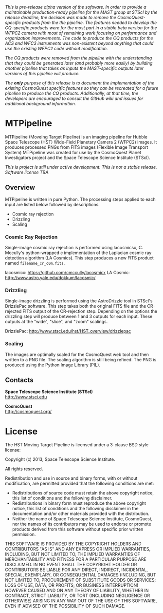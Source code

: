 _This is pre-release alpha version of the software. In order to provide a maintainable production-ready pipeline for the MAST group at STScI by the release deadline, the decision was made to remove the CosmoQuest-specific products from the the pipeline. The features needed to develop the CQ-specific products were for the most part in a stable beta version for the WFPC2 camera with most of remaining work focusing on performance and organization improvements. The code to produce the CQ products for the ACS and WFC3 instruments was non-existent beyond anything that could use the existing WFPC2 code without modification._

_The CQ products were removed from the pipeline with the understanding that they could be generated later (and probably more easily) by building another pipeline that takes as inputs the MAST-specific outputs later versions of this pipeline will produce._ 

_The **only** purpose of this release is to document the implementation of the existing CosmoQuest specific features so they can be recreated for a future pipeline to produce the CQ products. Additionally, at that time, the developers are encouraged to consult the GitHub wiki and issues for additional background information._

MTPipeline
==========

MTPipeline (Moveing Target Pipeline) is an imaging pipeline for Hubble Space Telescope (HST) Wide-Field Planetary Camera 2 (WFPC2) images. It produces processed PNGs from FITS images (Flexible Image Transport System) MTPipeline  was created for use by the CosmoQuest Planet Investigators project and the Space Telescope Science Institute (STScI).

_This is project is still under active development. This is not a stable release. Software license TBA._

Overview
--------

MTPipeline is written in pure Python. The processing steps applied to each input are listed below followed by descriptions.

- Cosmic ray rejection
- Drizzling
- Scaling

### Cosmic Ray Rejection

Single-image cosmic ray rejection is performed using lacosmicsx, C. Mccully's python-wrapped c implementation of the Laplacian cosmic ray detection algorithm (LA Cosmics). This step produces a new FITS product named `filename_cr_c0m.fits`.  

lacosmicx: https://github.com/cmccully/lacosmicx
LA Cosmic: http://www.astro.yale.edu/dokkum/lacosmic/

### Drizzling

Single-image drizzling is performed using the AstroDrizzle tool in STScI's DrizzlePac software. This step takes both the original FITS file and the CR-rejected FITS output of the CR-rejection step. Depending on the options the drizzling step will produce between 1 and 3 outputs for each input. These outputs at the "wide", "slice", and "zoom" scalings.

DrizzlePac: http://www.stsci.edu/hst/HST_overview/drizzlepac

### Scaling

The images are optimally scaled for the CosmoQuest web tool and then written to a PNG file. The scaling algorithm is still being refined. The PNG is produced using the Python Image Library (PIL).


Contacts
-------- 
  
**Space Telescope Science Institute (STScI)**  
http://www.stsci.edu  
  
**CosmoQuest**  
http://cosmoquest.org/  

License
=======

The HST Moving Target Pipeline is licensed under a 3-clause BSD style license:

Copyright (c) 2013, Space Telescope Science Institute.

All rights reserved.

Redistribution and use in source and binary forms, with or without modification, are permitted provided that the following conditions are met:

- Redistributions of source code must retain the above copyright notice, this list of conditions and the following disclaimer.
- Redistributions in binary form must reproduce the above copyright notice, this list of conditions and the following disclaimer in the documentation and/or other materials provided with the distribution.
- Neither the name of Space Telescope Science Institute, CosmoQuest, nor the names of its contributors may be used to endorse or promote products derived from this software without specific prior written permission.

THIS SOFTWARE IS PROVIDED BY THE COPYRIGHT HOLDERS AND CONTRIBUTORS "AS IS" AND ANY EXPRESS OR IMPLIED WARRANTIES, INCLUDING, BUT NOT LIMITED TO, THE IMPLIED WARRANTIES OF MERCHANTABILITY AND FITNESS FOR A PARTICULAR PURPOSE ARE DISCLAIMED. IN NO EVENT SHALL THE COPYRIGHT HOLDER OR CONTRIBUTORS BE LIABLE FOR ANY DIRECT, INDIRECT, INCIDENTAL, SPECIAL, EXEMPLARY, OR CONSEQUENTIAL DAMAGES (INCLUDING, BUT NOT LIMITED TO, PROCUREMENT OF SUBSTITUTE GOODS OR SERVICES; LOSS OF USE, DATA, OR PROFITS; OR BUSINESS INTERRUPTION) HOWEVER CAUSED AND ON ANY THEORY OF LIABILITY, WHETHER IN CONTRACT, STRICT LIABILITY, OR TORT (INCLUDING NEGLIGENCE OR OTHERWISE) ARISING IN ANY WAY OUT OF THE USE OF THIS SOFTWARE, EVEN IF ADVISED OF THE POSSIBILITY OF SUCH DAMAGE.


